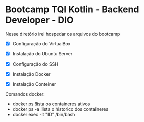 # Bootcamp TQI Kotlin - Backend Developer - DIO
 
 Nesse diretório irei hospedar os arquivos do bootcamp

- [x] Configuração do VirtualBox
- [x] Instalação do Ubuntu Server
- [x] Configuração do SSH
- [x] Instalação Docker
- [x] Instalação Conteiner



Comandos docker:

- docker ps  !lista os containeres ativos
- docker ps -a !lista o historico dos containeres
- docker exec -it "ID" /bin/bash
 
